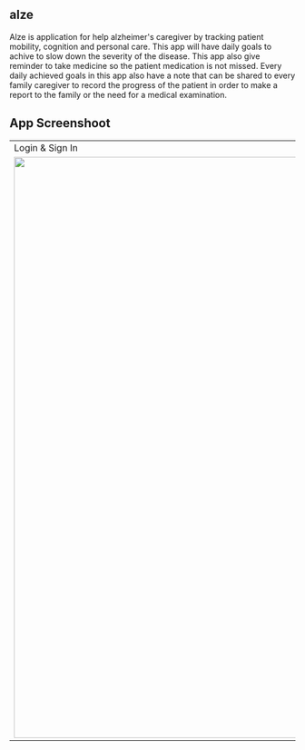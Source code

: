## alze
Alze is application for help alzheimer's caregiver by tracking patient mobility, cognition and personal care. This app will have daily goals to achive to slow down the severity of the disease. This app also give reminder to take medicine so the patient medication is not missed. Every daily achieved goals in this app also have a note that can be shared to every family caregiver to record the progress of the patient in order to make a report to the family or the need for a medical examination.

## App Screenshoot
<table>
  <tr>
    <td>Login & Sign In</td>
    <td>Home</td>
    <td>Reminder</td>
    <td>Add Reminder</td>
    <td>Goals</td>
    <td>Goals Description</td>
    <td>Add Goals</td>
  </tr>
  <tr>
    <td><img src="https://user-images.githubusercontent.com/69495883/177800401-e3888fb6-4fb4-4568-81be-54ee9526cb60.png" width="1024"></td>
    <td><img src="https://user-images.githubusercontent.com/69495883/177800421-c3757ada-01fe-4266-9b3e-b48f4b97f508.png" width="1024"></td>
    <td><img src="https://user-images.githubusercontent.com/69495883/177800448-73ff9087-0084-4a39-9b39-abfc668cc1eb.png" width="1024"></td>
    <td><img src="https://user-images.githubusercontent.com/69495883/177799008-9a3adcb4-298a-41d7-87de-a9d7cea5d75c.png" width="1024"></td>
    <td><img src="https://user-images.githubusercontent.com/69495883/177800527-ba0f42eb-0138-4f1f-928d-0a70bfb54318.png" width="1024"></td>
    <td><img src="https://user-images.githubusercontent.com/69495883/177800555-a3eae5f6-ce25-4144-96c1-db061a310e28.png" width="1024"></td>
    <td><img src="https://user-images.githubusercontent.com/69495883/177800542-fdebb58e-525e-4a8b-aafa-f1fe3b0cafd5.png" width="1024"></td>
  </tr>
 </table>

